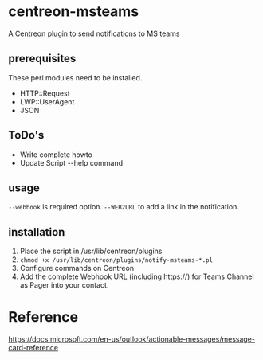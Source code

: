 # centreon-msteams
A Centreon plugin to send notifications to MS teams

## prerequisites

These perl modules need to be installed.

 - HTTP::Request
 - LWP::UserAgent
 - JSON

## ToDo's
  - Write complete howto
  - Update Script --help command

## usage

`--webhook` is required option. 
`--WEB2URL` to add a link in the notification.


## installation

1. Place the script in /usr/lib/centreon/plugins
2. `chmod +x /usr/lib/centreon/plugins/notify-msteams-*.pl`
3. Configure commands on Centreon
4. Add the complete Webhook URL (including https://) for Teams Channel as Pager into your contact.


# Reference

https://docs.microsoft.com/en-us/outlook/actionable-messages/message-card-reference
